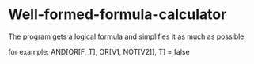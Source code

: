 # Well-formed-formula-calculator
The program gets a logical formula and simplifies it as much as possible.

for example: AND[OR[F, T], OR[V1, NOT[V2]], T] = false
